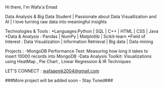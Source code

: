 Hi there, I'm Wafa'a Emad 

Data Analysis & Big Data Student | Passionate about Data Visuallization and AI | I love turning raw data into meaningful insights 

Technologies & Tools :
*Languages:Python | SQL | C++ | HTML | CSS | Java 
*Data & Analysis : Pandas | NumPy | Matplotlib | Scikit-learn 
*Field of Interest : Data Visualization | Information Retrieval | Big data | Data mining 

Projects :
-MongoDB Performance Test: Measuring how long it takes to insert 10000 records into MongoDB 
-Data Analysis Toolkit: Visualizations using HeatMap , Pie Chart , Linear Regression & IR Techniques 

LET'S CONNECT : wafaaemk2004@gmail.com 

###More project will be added soon - Stay Tuned###
